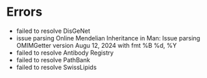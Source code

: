 # Errors

- failed to resolve DisGeNet
- issue parsing Online Mendelian Inheritance in Man: Issue parsing OMIMGetter version Augu 12, 2024 with fmt %B %d, %Y
- failed to resolve Antibody Registry
- failed to resolve PathBank
- failed to resolve SwissLipids
